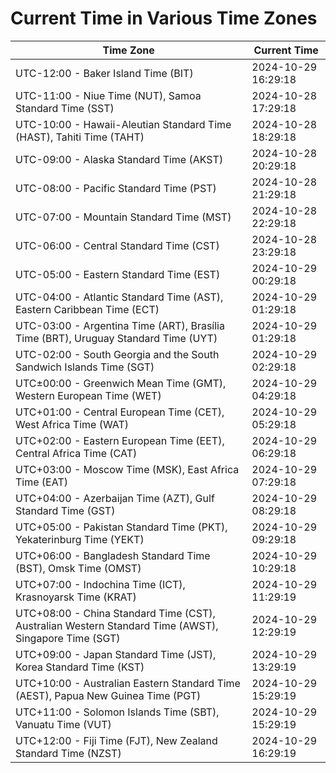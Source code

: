 # Current Time in Various Time Zones

| Time Zone | Current Time |
|-----------|--------------|
| UTC-12:00 - Baker Island Time (BIT) | 2024-10-29 16:29:18 |
| UTC-11:00 - Niue Time (NUT), Samoa Standard Time (SST) | 2024-10-28 17:29:18 |
| UTC-10:00 - Hawaii-Aleutian Standard Time (HAST), Tahiti Time (TAHT) | 2024-10-28 18:29:18 |
| UTC-09:00 - Alaska Standard Time (AKST) | 2024-10-28 20:29:18 |
| UTC-08:00 - Pacific Standard Time (PST) | 2024-10-28 21:29:18 |
| UTC-07:00 - Mountain Standard Time (MST) | 2024-10-28 22:29:18 |
| UTC-06:00 - Central Standard Time (CST) | 2024-10-28 23:29:18 |
| UTC-05:00 - Eastern Standard Time (EST) | 2024-10-29 00:29:18 |
| UTC-04:00 - Atlantic Standard Time (AST), Eastern Caribbean Time (ECT) | 2024-10-29 01:29:18 |
| UTC-03:00 - Argentina Time (ART), Brasília Time (BRT), Uruguay Standard Time (UYT) | 2024-10-29 01:29:18 |
| UTC-02:00 - South Georgia and the South Sandwich Islands Time (SGT) | 2024-10-29 02:29:18 |
| UTC±00:00 - Greenwich Mean Time (GMT), Western European Time (WET) | 2024-10-29 04:29:18 |
| UTC+01:00 - Central European Time (CET), West Africa Time (WAT) | 2024-10-29 05:29:18 |
| UTC+02:00 - Eastern European Time (EET), Central Africa Time (CAT) | 2024-10-29 06:29:18 |
| UTC+03:00 - Moscow Time (MSK), East Africa Time (EAT) | 2024-10-29 07:29:18 |
| UTC+04:00 - Azerbaijan Time (AZT), Gulf Standard Time (GST) | 2024-10-29 08:29:18 |
| UTC+05:00 - Pakistan Standard Time (PKT), Yekaterinburg Time (YEKT) | 2024-10-29 09:29:18 |
| UTC+06:00 - Bangladesh Standard Time (BST), Omsk Time (OMST) | 2024-10-29 10:29:18 |
| UTC+07:00 - Indochina Time (ICT), Krasnoyarsk Time (KRAT) | 2024-10-29 11:29:19 |
| UTC+08:00 - China Standard Time (CST), Australian Western Standard Time (AWST), Singapore Time (SGT) | 2024-10-29 12:29:19 |
| UTC+09:00 - Japan Standard Time (JST), Korea Standard Time (KST) | 2024-10-29 13:29:19 |
| UTC+10:00 - Australian Eastern Standard Time (AEST), Papua New Guinea Time (PGT) | 2024-10-29 15:29:19 |
| UTC+11:00 - Solomon Islands Time (SBT), Vanuatu Time (VUT) | 2024-10-29 15:29:19 |
| UTC+12:00 - Fiji Time (FJT), New Zealand Standard Time (NZST) | 2024-10-29 16:29:19 |
